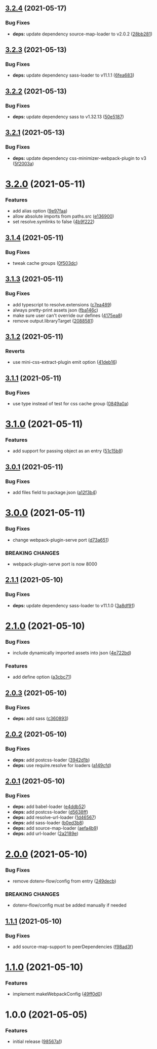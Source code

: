 ## [3.2.4](https://github.com/faergeek/make-webpack-config/compare/v3.2.3...v3.2.4) (2021-05-17)


### Bug Fixes

* **deps:** update dependency source-map-loader to v2.0.2 ([28bb281](https://github.com/faergeek/make-webpack-config/commit/28bb281cc8dfa821476656c45a5d0dacca8b4f32))

## [3.2.3](https://github.com/faergeek/make-webpack-config/compare/v3.2.2...v3.2.3) (2021-05-13)


### Bug Fixes

* **deps:** update dependency sass-loader to v11.1.1 ([6fea683](https://github.com/faergeek/make-webpack-config/commit/6fea683e2c63f6d0347e854ac5abf4db719f486c))

## [3.2.2](https://github.com/faergeek/make-webpack-config/compare/v3.2.1...v3.2.2) (2021-05-13)


### Bug Fixes

* **deps:** update dependency sass to v1.32.13 ([50e5187](https://github.com/faergeek/make-webpack-config/commit/50e51871cedfcf0035127bedf151e5993c5942cf))

## [3.2.1](https://github.com/faergeek/make-webpack-config/compare/v3.2.0...v3.2.1) (2021-05-13)


### Bug Fixes

* **deps:** update dependency css-minimizer-webpack-plugin to v3 ([5f2003a](https://github.com/faergeek/make-webpack-config/commit/5f2003ab28d01e0c008e0371640c418e1ab3ec1c))

# [3.2.0](https://github.com/faergeek/make-webpack-config/compare/v3.1.4...v3.2.0) (2021-05-11)


### Features

* add alias option ([9e97faa](https://github.com/faergeek/make-webpack-config/commit/9e97faa662326032d2fa6e629467774ca05b1ca8))
* allow absolute imports from paths.src ([e136900](https://github.com/faergeek/make-webpack-config/commit/e136900e3a95df0cccd64ca003eafcf959bdfb75))
* set resolve.symlinks to false ([4b9f222](https://github.com/faergeek/make-webpack-config/commit/4b9f2222c99fec3ed56a8555050ae2717d40d65a))

## [3.1.4](https://github.com/faergeek/make-webpack-config/compare/v3.1.3...v3.1.4) (2021-05-11)


### Bug Fixes

* tweak cache groups ([0f503dc](https://github.com/faergeek/make-webpack-config/commit/0f503dcbacc53db25c23ac4b7750e865f2cc947e))

## [3.1.3](https://github.com/faergeek/make-webpack-config/compare/v3.1.2...v3.1.3) (2021-05-11)


### Bug Fixes

* add typescript to resolve.extensions ([c7ea489](https://github.com/faergeek/make-webpack-config/commit/c7ea48918c352b5995ea55681fb6f6886530dd9e))
* always pretty-print assets json ([fba146c](https://github.com/faergeek/make-webpack-config/commit/fba146cef194a5d03331ecb6efec406d3f8b571f))
* make sure user can't override our defines ([4175ea8](https://github.com/faergeek/make-webpack-config/commit/4175ea82d50d5e3e84415be009bcd4f6265eee51))
* remove output.libraryTarget ([2088581](https://github.com/faergeek/make-webpack-config/commit/208858192f26f9a99ac14aabbd3a3ef0df9f2e16))

## [3.1.2](https://github.com/faergeek/make-webpack-config/compare/v3.1.1...v3.1.2) (2021-05-11)


### Reverts

* use mini-css-extract-plugin emit option ([41deb16](https://github.com/faergeek/make-webpack-config/commit/41deb16757a06af46bce9283bd81df5c145a6757))

## [3.1.1](https://github.com/faergeek/make-webpack-config/compare/v3.1.0...v3.1.1) (2021-05-11)


### Bug Fixes

* use type instead of test for css cache group ([0849a0a](https://github.com/faergeek/make-webpack-config/commit/0849a0ac88cb0d43a60a650cc4319d8d5cb744c9))

# [3.1.0](https://github.com/faergeek/make-webpack-config/compare/v3.0.1...v3.1.0) (2021-05-11)


### Features

* add support for passing object as an entry ([51c15b8](https://github.com/faergeek/make-webpack-config/commit/51c15b8b181b28a33a86c91a06a46acdbb8684e5))

## [3.0.1](https://github.com/faergeek/make-webpack-config/compare/v3.0.0...v3.0.1) (2021-05-11)


### Bug Fixes

* add files field to package.json ([a12f3b4](https://github.com/faergeek/make-webpack-config/commit/a12f3b495304d034857cfb0d777d9ba283b4a00a))

# [3.0.0](https://github.com/faergeek/make-webpack-config/compare/v2.1.1...v3.0.0) (2021-05-11)


### Bug Fixes

* change webpack-plugin-serve port ([d73a651](https://github.com/faergeek/make-webpack-config/commit/d73a651d5477cbb745b2d02dcefb66d5c58bfd91))


### BREAKING CHANGES

* webpack-plugin-serve port is now 8000

## [2.1.1](https://github.com/faergeek/make-webpack-config/compare/v2.1.0...v2.1.1) (2021-05-10)


### Bug Fixes

* **deps:** update dependency sass-loader to v11.1.0 ([3a8df91](https://github.com/faergeek/make-webpack-config/commit/3a8df9186a4c6892195a6a8e9d5b656a41ca2eb5))

# [2.1.0](https://github.com/faergeek/make-webpack-config/compare/v2.0.3...v2.1.0) (2021-05-10)


### Bug Fixes

* include dynamically imported assets into json ([4e722bd](https://github.com/faergeek/make-webpack-config/commit/4e722bd40b34755f2849609d06447bc82fc3a1ab))


### Features

* add define option ([a3cbc71](https://github.com/faergeek/make-webpack-config/commit/a3cbc71d32161821f0177e6b2139e40bc2ed5308))

## [2.0.3](https://github.com/faergeek/make-webpack-config/compare/v2.0.2...v2.0.3) (2021-05-10)


### Bug Fixes

* **deps:** add sass ([c360893](https://github.com/faergeek/make-webpack-config/commit/c3608934d54e5820c201fcbfdff8e651b2e8eeb0))

## [2.0.2](https://github.com/faergeek/make-webpack-config/compare/v2.0.1...v2.0.2) (2021-05-10)


### Bug Fixes

* **deps:** add postcss-loader ([3942d1b](https://github.com/faergeek/make-webpack-config/commit/3942d1b8bb922fabf5671f32479f35df267de04c))
* **deps:** use require.resolve for loaders ([a149cfd](https://github.com/faergeek/make-webpack-config/commit/a149cfd3add2d04edc9bacfcbd6c9669f8b5f8df))

## [2.0.1](https://github.com/faergeek/make-webpack-config/compare/v2.0.0...v2.0.1) (2021-05-10)


### Bug Fixes

* **deps:** add babel-loader ([e4ddb52](https://github.com/faergeek/make-webpack-config/commit/e4ddb5241c823cbd897de281656a113a1f21b43b))
* **deps:** add postcss-loader ([d5638ff](https://github.com/faergeek/make-webpack-config/commit/d5638ff0ce716799f61290accf60fcc421c5173a))
* **deps:** add resolve-url-loader ([1d46567](https://github.com/faergeek/make-webpack-config/commit/1d4656708b896b7a8f798927b1a380e775cdb4b4))
* **deps:** add sass-loader ([b0ed3b8](https://github.com/faergeek/make-webpack-config/commit/b0ed3b851f139635983a747644a366dde952716a))
* **deps:** add source-map-loader ([aefa4b9](https://github.com/faergeek/make-webpack-config/commit/aefa4b9a75c4c87b867adf119126e6b6f17b6247))
* **deps:** add url-loader ([2a2189e](https://github.com/faergeek/make-webpack-config/commit/2a2189e9ed14d9116d8faa762f38de8006728fac))

# [2.0.0](https://github.com/faergeek/make-webpack-config/compare/v1.1.1...v2.0.0) (2021-05-10)


### Bug Fixes

* remove dotenv-flow/config from entry ([249decb](https://github.com/faergeek/make-webpack-config/commit/249decb9014e08ef8ca78c95e3126fca82159482))


### BREAKING CHANGES

* dotenv-flow/config must be added manually if needed

## [1.1.1](https://github.com/faergeek/make-webpack-config/compare/v1.1.0...v1.1.1) (2021-05-10)


### Bug Fixes

* add source-map-support to peerDependencies ([f98ad3f](https://github.com/faergeek/make-webpack-config/commit/f98ad3f62c05e3d81d1a11b34033bd144ffbfb93))

# [1.1.0](https://github.com/faergeek/make-webpack-config/compare/v1.0.0...v1.1.0) (2021-05-10)


### Features

* implement makeWebpackConfig ([49ff0d0](https://github.com/faergeek/make-webpack-config/commit/49ff0d0d1a86b1881a827d823f8a8a724c121046))

# 1.0.0 (2021-05-05)


### Features

* initial release ([98567a1](https://github.com/faergeek/make-webpack-config/commit/98567a129e902e824318ed087c5623a4af5d2c76))
